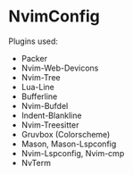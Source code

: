 # NvimConfig
Plugins used:
- Packer
- Nvim-Web-Devicons
- Nvim-Tree
- Lua-Line
- Bufferline
- Nvim-Bufdel
- Indent-Blankline
- Nvim-Treesitter
- Gruvbox (Colorscheme)
- Mason, Mason-Lspconfig
- Nvim-Lspconfig, Nvim-cmp
- NvTerm
